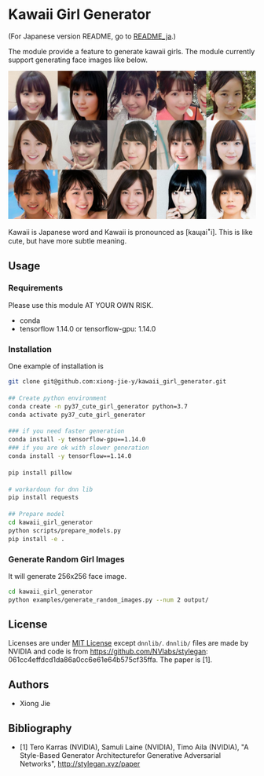 # Kawaii Girl Generator
(For Japanese version README, go to [README_ja](https://github.com/xiong-jie-y/kawaii_girl_generator/blob/master/README_ja.md).)

The module provide a feature to generate kawaii girls.
The module currently support generating face images like below.

![Catch Image](docs/images/catch_image.jpg)

Kawaii is Japanese word and Kawaii is pronounced as [kaɰaiꜜi].
This is like cute, but have more subtle meaning.

## Usage
### Requirements
Please use this module AT YOUR OWN RISK.

* conda
* tensorflow 1.14.0 or tensorflow-gpu: 1.14.0

### Installation
One example of installation is
```bash
git clone git@github.com:xiong-jie-y/kawaii_girl_generator.git

## Create python environment
conda create -n py37_cute_girl_generator python=3.7
conda activate py37_cute_girl_generator

### if you need faster generation
conda install -y tensorflow-gpu==1.14.0
### if you are ok with slower generation
conda install -y tensorflow==1.14.0

pip install pillow

# workardoun for dnn lib
pip install requests

## Prepare model
cd kawaii_girl_generator
python scripts/prepare_models.py
pip install -e .
```

### Generate Random Girl Images
It will generate 256x256 face image.
```bash
cd kawaii_girl_generator
python examples/generate_random_images.py --num 2 output/
```

## License
Licenses are under [MIT License](https://github.com/xiong-jie-y/kawaii_girl_generator/blob/master/LICENSE) except `dnnlib/`.
`dnnlib/` files are made by NVIDIA and code is from https://github.com/NVlabs/stylegan: 061cc4effdcd1da86a0cc6e61e64b575cf35ffa.
The paper is [1].

## Authors
* Xiong Jie

## Bibliography
* [1] Tero Karras (NVIDIA), Samuli Laine (NVIDIA), Timo Aila (NVIDIA), "A Style-Based Generator Architecturefor Generative Adversarial Networks", http://stylegan.xyz/paper